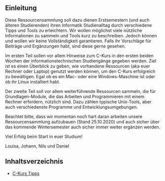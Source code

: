 <head>
<link rel="apple-touch-icon" sizes="180x180" href="favicon/apple-touch-icon.png?">
<link rel="shortcut icon" type="image/x-icon" href="favicon/favicon.ico?">
<link rel="icon" type="image/png" sizes="32x32" href="favicon/favicon-32x32.png?">
<link rel="icon" type="image/png" sizes="16x16" href="favicon/favicon-16x16.png?">
<link rel="manifest" href="favicon/site.webmanifest">
<link rel="mask-icon" href="favicon/safari-pinned-tab.svg" color="#5bbad5">
<meta name="msapplication-TileColor" content="#da532c">
<meta name="theme-color" content="#3faca8">
</head>

## Einleitung

Diese Ressourcensammlung soll dazu dienen Erstsemestern (und auch älteren Studierenden) ihren Informatik Studienalltag durch verschiedene Tipps und Tools zu erleichtern. Wir wollen möglichst viele nützliche Informationen zu sammeln und Tools kurz zu beschreiben. Jedoch können und wollen wir keine Vollständigkeit garantieren.  Falls ihr Vorschläge für Beiträge und Ergänzungen habt, sind diese gerne gesehen.

Im ersten Teil sollen vor allem Hinweise zum C-Kurs in den ersten beiden Wochen der informationstechnischen Studiengänge gegeben werden. Ziel ist es einen Überblick zu geben, wie vorhandene Ressourcen (aka euer Rechner oder Laptop) genutzt werden können, um den C-Kurs erfolgreich zu bewältigen. Egal ob es ein Mac- oder eine Windows-Maschine ist oder ob ihr Linux installiert habt.

Der zweite Teil soll vor allem weiterführende Ressourcen sammeln, die für Grundlagen-Module, die das Arbeiten und Programmieren mit einem Rechner erfordern, nützlich sind. Dazu zählen typische Unix-Tools, aber auch verschiedenste Programme und Entwicklungsumgebungen.

Beachtet bitte, dass wir momentan noch hart daran arbeiten unsere Ressourcensammlung aufzubauen (Stand 25.10.2020) und auch sicher über das kommende Wintersemester auch sicher immer weiter ergänzen werden.

Viel Erfolg beim Start in euer Studium!

Louisa, Johann, Nils und Daniel

## Inhaltsverzeichnis

* [C-Kurs Tipps](ckurs/ckurs.md)
